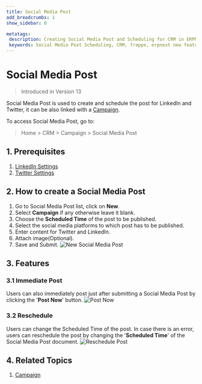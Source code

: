 ```yaml
---
title: Social Media Post
add_breadcrumbs: 1
show_sidebar: 0

metatags:
 description: Creating Social Media Post and Scheduling for CRM in ERPNext
 keywords: Social Media Post Scheduling, CRM, frappe, erpnext new features, erp, open source erp, free erp, security
---
```


# Social Media Post

> Introduced in Version 13

Social Media Post is used to create and schedule the post for LinkedIn and Twitter, it can be also linked with a [Campaign](/docs/user/manual/en/CRM/campaign).

To access Social Media Post, go to:
> Home > CRM > Campaign > Social Media Post

## 1. Prerequisites

1. [LinkedIn Settings](/docs/user/manual/en/CRM/linkedin-settings)
2. [Twitter Settings](/docs/user/manual/en/CRM/twitter-settings)

## 2. How to create a Social Media Post

1. Go to Social Media Post list, click on **New**.
2. Select **Campaign** if any otherwise leave it blank.
3. Choose the **Scheduled Time** of the post to be published.
4. Select the social media platforms to which post has to be published.
5. Enter content for Twitter and LinkedIn.
6. Attach image(Optional).
7. Save and Submit.
![New Social Media Post](/docs/assets/img/crm/social-media-post.png)

## 3. Features

### 3.1 Immediate Post
Users can also immediately post just after submitting a Social Media Post by clicking the '**Post Now**' button.
![Post Now](/docs/assets/img/crm/post-now.png)

### 3.2 Reschedule
Users can change the Scheduled Time of the post. In case there is an error, users can reschedule the post by changing the '**Scheduled Time**' of the Social Media Post document.
![Reschedule Post](/docs/assets/img/crm/reschedule-post.png)

## 4. Related Topics
1. [Campaign](/docs/user/manual/en/CRM/campaign)
